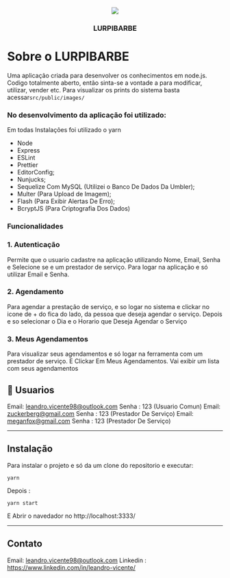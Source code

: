 <h1 align="center">
  <img  src="src/public/images/logo.svg width="300px" />
</h1>

<h3 align="center">
LURPIBARBE</h3>



# Sobre o LURPIBARBE

Uma aplicação criada para desenvolver os conhecimentos em node.js.
Codigo totalmente aberto, então sinta-se a vontade a para modificar, utilizar, vender etc.
Para visualizar os prints do sistema basta acessar`src/public/images/` 


### **No desenvolvimento da aplicação foi utilizado:**
Em todas Instalações foi utilizado o yarn
-  Node 
- Express
- ESLint 
- Prettier 
- EditorConfig;
- Nunjucks;
- Sequelize Com MySQL (Utilizei o Banco De Dados Da Umbler);
- Multer (Para Upload de Imagem);
- Flash (Para Exibir Alertas De Erro);
- BcryptJS (Para Criptografia Dos Dados)


### **Funcionalidades**

### **1. Autenticação**

Permite que o usuario cadastre na aplicação utilizando Nome, Email, Senha e Selecione se e um prestador de serviço.
Para logar na aplicação e só utilizar Email e Senha.

### **2. Agendamento**

Para agendar a prestação de serviço, e so logar no sistema e clickar no icone de + do fica do lado, da pessoa que deseja agendar o serviço. 
Depois e so selecionar o Dia e o Horario que Deseja Agendar o Serviço

### **3. Meus Agendamentos**

Para visualizar seus agendamentos e só logar na ferramenta com um prestador de serviço.
E Clickar Em Meus Agendamentos. Vai exibir um lista com seus agendamentos


## 📅 Usuarios

Email: leandro.vicente98@outlook.com Senha : 123 (Usuario Comun)
Email: zuckerberg@gmail.com Senha : 123 (Prestador De Serviço)
Email: meganfox@gmail.com Senha : 123 (Prestador De Serviço)



---
## Instalação

Para instalar o projeto e só da um clone do repositorio e executar:

    yarn 
Depois :
  
    yarn start
E Abrir o navedador no http://localhost:3333/

---
## Contato
Email: leandro.vicente98@outlook.com
Linkedin : https://www.linkedin.com/in/leandro-vicente/


